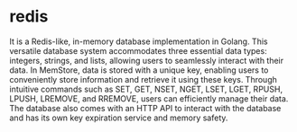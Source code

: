 # redis

It is a Redis-like, in-memory database implementation in Golang. This versatile database system accommodates three essential data types: integers, strings, and lists, allowing users to seamlessly interact with their data. In MemStore, data is stored with a unique key, enabling users to conveniently store information and retrieve it using these keys. Through intuitive commands such as SET, GET, NSET, NGET, LSET, LGET, RPUSH, LPUSH, LREMOVE, and RREMOVE, users can efficiently manage their data. The database also comes with an HTTP API to interact with the database and has its own key expiration service and memory safety.
